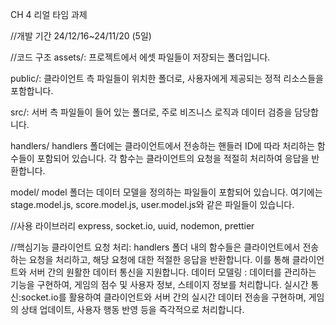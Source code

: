 CH 4 리얼 타임 과제 

//개발 기간
24/12/16~24/11/20 (5일)

//코드 구조
assets/: 프로젝트에서 에셋 파일들이 저장되는 폴더입니다.

public/: 클라이언트 측 파일들이 위치한 폴더로, 사용자에게 제공되는 정적 리소스들을 포함합니다.

src/: 서버 측 파일들이 들어 있는 폴더로, 주로 비즈니스 로직과 데이터 검증을 담당합니다.
>>
handlers/
handlers 폴더에는 클라이언트에서 전송하는 핸들러 ID에 따라 처리하는 함수들이 포함되어 있습니다. 각 함수는 클라이언트의 요청을 적절히 처리하여 응답을 반환합니다.

model/
model 폴더는 데이터 모델을 정의하는 파일들이 포함되어 있습니다. 여기에는 stage.model.js, score.model.js, user.model.js와 같은 파일들이 있습니다.

//사용 라이브러리
express, socket.io, uuid, nodemon, prettier

//핵심기능
클라이언트 요청 처리: handlers 폴더 내의 함수들은 클라이언트에서 전송하는 요청을 처리하고, 해당 요청에 대한 적절한 응답을 반환합니다. 이를 통해 클라이언트와 서버 간의 원활한 데이터 통신을 지원합니다.
데이터 모델링 : 데이터를 관리하는 기능을 구현하여, 게임의 점수 및 사용자 정보, 스테이지 정보를 처리합니다.
실시간 통신:socket.io를 활용하여 클라이언트와 서버 간의 실시간 데이터 전송을 구현하며, 게임의 상태 업데이트, 사용자 행동 반영 등을 즉각적으로 처리합니다.
